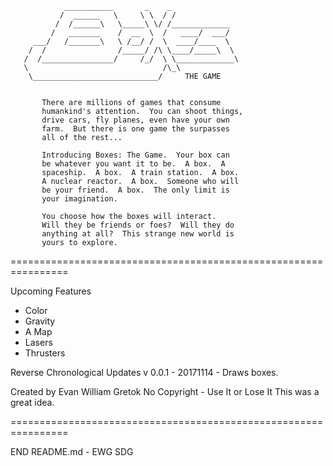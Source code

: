 
                ___________       _    _
               /  ______   \     \ \  / /
              /  /______\   \_____\ \/ /_____________
             /   _______    /  __  \  /   ____/  ___/
         ___/   /_______\   \ /__/ /  \  ____/____  \
        /  /                /_____/ /\ \____/_____\  \
       /  /________________/     /_/  \ \_____________\
       \                              /\_\
        \____________________________/     THE GAME

 
           There are millions of games that consume
           humankind's attention.  You can shoot things,
           drive cars, fly planes, even have your own
           farm.  But there is one game the surpasses
           all of the rest...

           Introducing Boxes: The Game.  Your box can
           be whatever you want it to be.  A box.  A
           spaceship.  A box.  A train station.  A box.
           A nuclear reactor.  A box.  Someone who will
           be your friend.  A box.  The only limit is
           your imagination.

           You choose how the boxes will interact.
           Will they be friends or foes?  Will they do
           anything at all?  This strange new world is
           yours to explore.

================================================================

  Upcoming Features
   - Color
   - Gravity
   - A Map
   - Lasers
   - Thrusters

  Reverse Chronological Updates
    v 0.0.1 - 20171114 - Draws boxes.

  Created by Evan William Gretok
  No Copyright - Use It or Lose It
  This was a great idea.

================================================================

  END README.md  - EWG SDG
